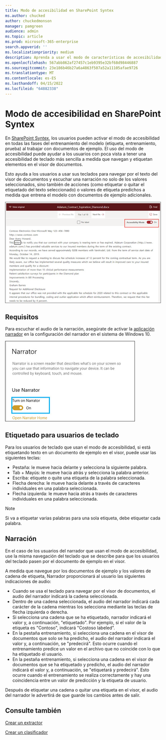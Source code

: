 ```yaml
---
title: Modo de accesibilidad en SharePoint Syntex
ms.author: chucked
author: chuckedmonson
manager: pamgreen
audience: admin
ms.topic: article
ms.prod: microsoft-365-enterprise
search.appverid: ''
ms.localizationpriority: medium
description: Aprenda a usar el modo de características de accesibilidad al entrenar y trabajar con modelos en SharePoint Syntex.
ms.openlocfilehash: 567abb862af27457c1eb9395e32bf68d98446887
ms.sourcegitcommit: 23e186b46b27a6a4863f507a52a11105afae9726
ms.translationtype: MT
ms.contentlocale: es-ES
ms.lasthandoff: 04/15/2022
ms.locfileid: "64882338"
---
```

# <a name="accessibility-mode-in-sharepoint-syntex"></a>Modo de accesibilidad en SharePoint Syntex

En [SharePoint Syntex](index.md), los usuarios pueden activar el modo de accesibilidad en todas las fases del entrenamiento del modelo (etiqueta, entrenamiento, prueba) al trabajar con documentos de ejemplo. El uso del modo de accesibilidad puede ayudar a los usuarios con poca vista a tener una accesibilidad de teclado más sencilla a medida que navegan y etiquetan elementos en el visor de documentos.

Esto ayuda a los usuarios a usar sus teclados para navegar por el texto del visor de documentos y escuchar una narración no solo de los valores seleccionados, sino también de acciones (como etiquetar o quitar el etiquetado del texto seleccionado) o valores de etiqueta predichos a medida que entrena el modelo con documentos de ejemplo adicionales. 


![Modo de accesibilidad.](../media/content-understanding/accessibility-mode.png)

## <a name="requirements"></a>Requisitos

Para escuchar el audio de la narración, asegúrate de activar la [aplicación narrador](https://support.microsoft.com/windows/complete-guide-to-narrator-e4397a0d-ef4f-b386-d8ae-c172f109bdb1) en la configuración del narrador en el sistema de Windows 10.

![Activa narrador.](../media/content-understanding/narrator-settings.png)

## <a name="labeling-for-keyboard-users"></a>Etiquetado para usuarios de teclado

Para los usuarios de teclado que usan el modo de accesibilidad, si está etiquetando texto en un documento de ejemplo en el visor, puede usar las siguientes teclas:

- Pestaña: le mueve hacia delante y selecciona la siguiente palabra.
- Tab + Mayús: le mueve hacia atrás y selecciona la palabra anterior.
- Escriba: etiquete o quite una etiqueta de la palabra seleccionada.
- Flecha derecha: le mueve hacia delante a través de caracteres individuales en una palabra seleccionada.
- Flecha izquierda: le mueve hacia atrás a través de caracteres individuales en una palabra seleccionada.

> [!NOTE]
> Si va a etiquetar varias palabras para una sola etiqueta, debe etiquetar cada palabra.


## <a name="narration"></a>Narración

En el caso de los usuarios del narrador que usan el modo de accesibilidad, use la misma navegación del teclado que se describe para que los usuarios del teclado pasen por el documento de ejemplo en el visor.

A medida que navegue por los documentos de ejemplo y los valores de cadena de etiqueta, Narrador proporcionará al usuario las siguientes indicaciones de audio:

- Cuando se usa el teclado para navegar por el visor de documentos, el audio del narrador indicará la cadena seleccionada.
- Dentro de una cadena seleccionada, el audio del narrador indicará cada carácter de la cadena mientras los selecciona mediante las teclas de flecha izquierda o derecha.
- Si selecciona una cadena que se ha etiquetado, narrador indicará el valor y, a continuación, "etiquetado".  Por ejemplo, si el valor de la etiqueta es "Contoso", indicará "Costoso labeled". 
- En la pestaña entrenamiento, si selecciona una cadena en el visor de documentos que solo se ha predicho, el audio del narrador indicará el valor y, a continuación, se "predecirá". Esto ocurre cuando el entrenamiento predice un valor en el archivo que no coincide con lo que ha etiquetado el usuario.
- En la pestaña entrenamiento, si selecciona una cadena en el visor de documentos que se ha etiquetado y predicho, el audio del narrador indicará el valor y, a continuación, se "etiquetará y predecirá". Esto ocurre cuando el entrenamiento se realiza correctamente y hay una coincidencia entre un valor de predicción y la etiqueta de usuario.

Después de etiquetar una cadena o quitar una etiqueta en el visor, el audio del narrador le advertirá de que guarde los cambios antes de salir.

## <a name="see-also"></a>Consulte también

[Crear un extractor](create-an-extractor.md)

[Crear un clasificador](create-a-classifier.md)










 


  
  



